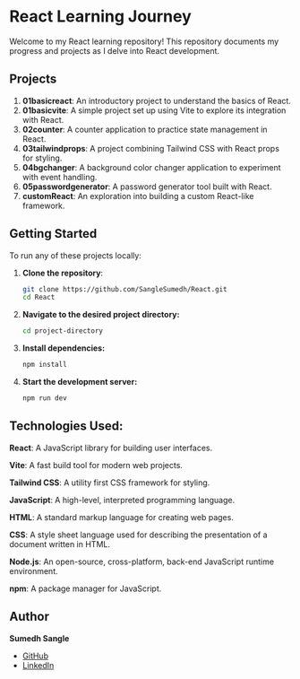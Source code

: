 # React Learning Journey

Welcome to my React learning repository! This repository documents my progress and projects as I delve into React development.

## Projects

1. **01basicreact**: An introductory project to understand the basics of React.
2. **01basicvite**: A simple project set up using Vite to explore its integration with React.
3. **02counter**: A counter application to practice state management in React.
4. **03tailwindprops**: A project combining Tailwind CSS with React props for styling.
5. **04bgchanger**: A background color changer application to experiment with event handling.
6. **05passwordgenerator**: A password generator tool built with React.
7. **customReact**: An exploration into building a custom React-like framework.

## Getting Started

To run any of these projects locally:

1. **Clone the repository**:

   ```bash
   git clone https://github.com/SangleSumedh/React.git
   cd React

   ```

2. **Navigate to the desired project directory:**
   ```bash
   cd project-directory
   ```
3. **Install dependencies:**
   ```bash
   npm install
   ```
4. **Start the development server:**
   ```bash
   npm run dev
   ```

## Technologies Used:

**React**: A JavaScript library for building user interfaces.

**Vite**: A fast build tool for modern web projects.

**Tailwind CSS**: A utility first CSS framework for styling.

**JavaScript**: A high-level, interpreted programming language.

**HTML**: A standard markup language for creating web pages.

**CSS**: A style sheet language used for describing the presentation of a document written in HTML.

**Node.js**: An open-source, cross-platform, back-end JavaScript runtime environment.

**npm**: A package manager for JavaScript.

## Author

**Sumedh Sangle**

- [GitHub](https://github.com/SangleSumedh)
- [LinkedIn](https://linkedin.com/in/sumedhsangle)
